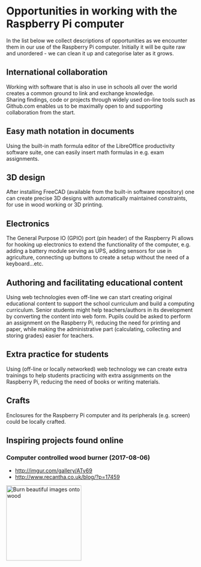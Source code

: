 # Opportunities in working with the Raspberry Pi computer

In the list below we collect descriptions of opportunities as we encounter them in our use of the Raspberry Pi computer.  Initially it will be quite raw and unordered - we can clean it up and categorise later as it grows.

## International collaboration

Working with software that is also in use in schools all over the world creates a common ground to link and exchange knowledge.  
Sharing findings, code or projects through widely used on-line tools such as Github.com enables us to be maximally open to and  supporting collaboration from the start.

## Easy math notation in documents

Using the built-in math formula editor of the LibreOffice productivity software suite, one can easily insert math formulas in  e.g. exam assignments.

## 3D design

After installing FreeCAD \(available from the built-in software repository\) one can create precise 3D designs with automatically maintained constraints, for use in wood working or 3D printing.

## Electronics

The General Purpose IO \(GPIO\) port \(pin header\) of the Raspberry Pi allows for hooking up electronics to extend the functionality of the computer, e.g. adding a battery module serving as UPS, adding sensors for use in agriculture, connecting up buttons to create a setup without the need of a keyboard...etc.

## Authoring and facilitating educational content

Using web technologies even off-line we can start creating original educational content to support the school curriculum and build a computing curriculum. Senior students might help teachers/authors in its development by converting the content into web form. Pupils could be asked to perform an assignment on the Raspberry Pi, reducing the need for printing and paper, while making the  administrative part \(calculating, collecting and storing grades\) easier for teachers.

## Extra practice for students

Using (off-line or locally networked) web technology we can create extra trainings to help students practicing with extra assignments on the Raspberry Pi, reducing the need of books or writing materials.

## Crafts

Enclosures for the Raspberry Pi computer and its peripherals \(e.g. screen\) could be locally crafted.

## Inspiring projects found online

### Computer controlled wood burner (2017-08-06)

* http://imgur.com/gallery/ATy69
* http://www.recantha.co.uk/blog/?p=17459

<img src="http://www.recantha.co.uk/blog/wp-content/uploads/2017/08/cnc_burner.jpg" alt="Burn beautiful images onto wood" width="200">


